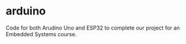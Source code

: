 # arduino

Code for both Arudino Uno and ESP32 to complete our project for an Embedded Systems course.

